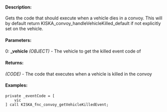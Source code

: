 #### Description:
Gets the code that should execute when a vehicle dies in a convoy. This will by default return KISKA_convoy_handleVehicleKilled_default if not explicitly set on the vehicle.

#### Parameters:
0: **_vehicle** *(OBJECT)* - The vehicle to get the killed event code of

#### Returns:
*(CODE)* - The code that executes when a vehicle is killed in the convoy

#### Examples:
```sqf
private _eventCode = [
    vic
] call KISKA_fnc_convoy_getVehicleKilledEvent;
```

